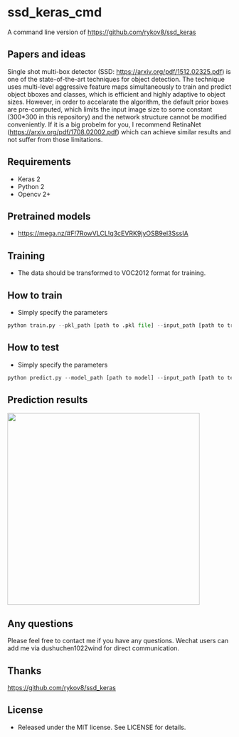 # ssd_keras_cmd
A command line version of https://github.com/rykov8/ssd_keras

## Papers and ideas
Single shot multi-box detector (SSD: https://arxiv.org/pdf/1512.02325.pdf) is one of the state-of-the-art techniques for object detection. The technique uses multi-level aggressive feature maps simultaneously to train and predict object bboxes and classes, which is efficient and  highly adaptive to object sizes. However, in order to accelarate the algorithm, the default prior boxes are pre-computed, which limits the input image size to some constant (300*300 in this repository) and the network structure cannot be modified conveniently. If it is a big probelm for you, I recommend RetinaNet (https://arxiv.org/pdf/1708.02002.pdf) which can achieve similar results and not suffer from those limitations.

## Requirements
* Keras 2
* Python 2
* Opencv 2+

## Pretrained models
* https://mega.nz/#F!7RowVLCL!q3cEVRK9jyOSB9el3SssIA

## Training
* The data should be transformed to VOC2012 format for training.

## How to train
* Simply specify the parameters
```python
python train.py --pkl_path [path to .pkl file] --input_path [path to training images]
```

## How to test
* Simply specify the parameters
```python
python predict.py --model_path [path to model] --input_path [path to test images]  --output_path [path to results]
```

## Prediction results
<p>
  <img src="https://github.com/shuuchen/ssd_keras/blob/master/predict_results/69.jpg" height="432" width="432" />
</p>

## Any questions
Please feel free to contact me if you have any questions. Wechat users can add me via dushuchen1022wind for direct communication.

## Thanks
https://github.com/rykov8/ssd_keras

## License
* Released under the MIT license. See LICENSE for details.
